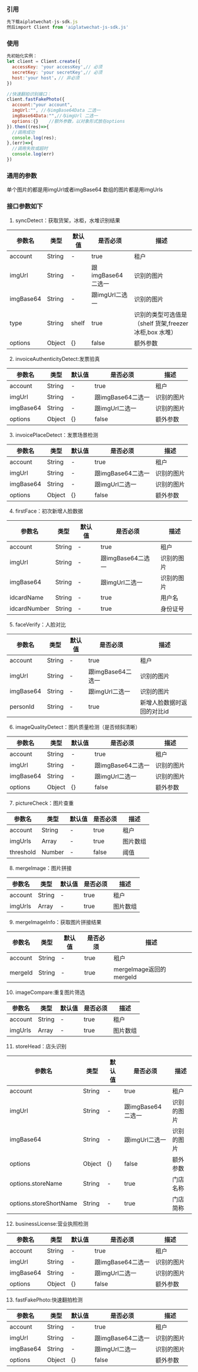 
### 引用

```javascript
先下载aiplatwechat-js-sdk.js
然后import Client from 'aiplatwechat-js-sdk.js'
```
### 使用

```javascript
先初始化实例：
let client = Client.create({
  accessKey: 'your accessKey',// 必须
  secretKey: 'your secretKey',// 必须
  host:'your host'，// 非必须
})

//快速翻拍识别接口：
client.fastFakePhoto({
  account:"your account",
  imgUrl:"", //与imgBase64Data 二选一
  imgBase64Data:"",//与imgUrl 二选一
  options:{}    //额外参数，以对象形式放在options
}).then((res)=>{
  //调用成功
  console.log(res);
},(err)=>{
  //调用失败或超时
  console.log(err)
})

```
### 通用的参数
单个图片的都是用imgUrl或者imgBase64
数组的图片都是用imgUrls

### 接口参数如下
1. syncDetect：获取货架，冰柜，水堆识别结果

参数名 | 类型 | 默认值 | 是否必须 | 描述
---|---|---|---|---|
account| String | - | true | 租户
imgUrl| String | - | 跟imgBase64二选一 | 识别的图片
imgBase64| String | - | 跟imgUrl二选一 | 识别的图片
type| String | shelf | true | 识别的类型可选值是（shelf 货架,freezer 冰柜,box 水堆）
options| Object|{}|false|额外参数

2. invoiceAuthenticityDetect:发票验真

参数名 | 类型 | 默认值 | 是否必须 | 描述
---|---|---|---|---|
account| String | - | true | 租户
imgUrl| String | - | 跟imgBase64二选一 | 识别的图片
imgBase64| String | - | 跟imgUrl二选一 | 识别的图片
options| Object|{}|false|额外参数

3. invoicePlaceDetect：发票场景检测

参数名 | 类型 | 默认值 | 是否必须 | 描述
---|---|---|---|---|
account| String | - | true | 租户
imgUrl| String | - | 跟imgBase64二选一 | 识别的图片
imgBase64| String | - | 跟imgUrl二选一 | 识别的图片
options| Object|{}|false|额外参数

4. firstFace：初次新增人脸数据

参数名 | 类型 | 默认值 | 是否必须 | 描述
---|---|---|---|---|
account| String | - | true | 租户
imgUrl| String | - | 跟imgBase64二选一 | 识别的图片
imgBase64| String | - | 跟imgUrl二选一 | 识别的图片
idcardName| String|-|true|用户名   
idcardNumber| String|-|true|身份证号  

5. faceVerify：人脸对比

参数名 | 类型 | 默认值 | 是否必须 | 描述
---|---|---|---|---|
account| String | - | true | 租户
imgUrl| String | - | 跟imgBase64二选一 | 识别的图片
imgBase64| String | - | 跟imgUrl二选一 | 识别的图片
personId| String|-|true|新增人脸数据时返回的对比id

6. imageQualityDetect：图片质量检测（是否倾斜清晰）
  
参数名 | 类型 | 默认值 | 是否必须 | 描述
---|---|---|---|---|
account| String | - | true | 租户
imgUrl| String | - | 跟imgBase64二选一 | 识别的图片
imgBase64| String | - | 跟imgUrl二选一 | 识别的图片
options| Object|{}|false|额外参数

7. pictureCheck：图片查重

参数名 | 类型 | 默认值 | 是否必须 | 描述
---|---|---|---|---|
account| String | - | true | 租户
imgUrls| Array | - | true | 图片数组
threshold|Number| - | false| 阈值

8. mergeImage：图片拼接
  
参数名 | 类型 | 默认值 | 是否必须 | 描述
---|---|---|---|---|
account| String | - | true | 租户
imgUrls| Array | - | true | 图片数组

9. mergeImageInfo：获取图片拼接结果
  
参数名 | 类型 | 默认值 | 是否必须 | 描述
---|---|---|---|---|
account| String | - | true | 租户
mergeId| String | - | true | mergeImage返回的mergeId

10. imageCompare:重复图片筛选

参数名 | 类型 | 默认值 | 是否必须 | 描述
---|---|---|---|---|
account| String | - | true | 租户
imgUrls| Array | - | true | 图片数组

11. storeHead：店头识别
 
参数名 | 类型 | 默认值 | 是否必须 | 描述
---|---|---|---|---|
account| String | - | true | 租户
imgUrl| String | - | 跟imgBase64二选一 | 识别的图片
imgBase64| String | - | 跟imgUrl二选一 | 识别的图片
options| Object|{}|false|额外参数    
options.storeName| String|-|true|门店名称    
options.storeShortName| String|-|true|门店简称    

12. businessLicense:营业执照检测

参数名 | 类型 | 默认值 | 是否必须 | 描述
---|---|---|---|---|
account| String | - | true | 租户
imgUrl| String | - | 跟imgBase64二选一 | 识别的图片
imgBase64| String | - | 跟imgUrl二选一 | 识别的图片
options| Object|{}|false|额外参数       

13. fastFakePhoto:快速翻拍检测
 
参数名 | 类型 | 默认值 | 是否必须 | 描述
---|---|---|---|---|
account| String | - | true | 租户
imgUrl| String | - | 跟imgBase64二选一 | 识别的图片
imgBase64| String | - | 跟imgUrl二选一 | 识别的图片
options| Object|{}|false|额外参数